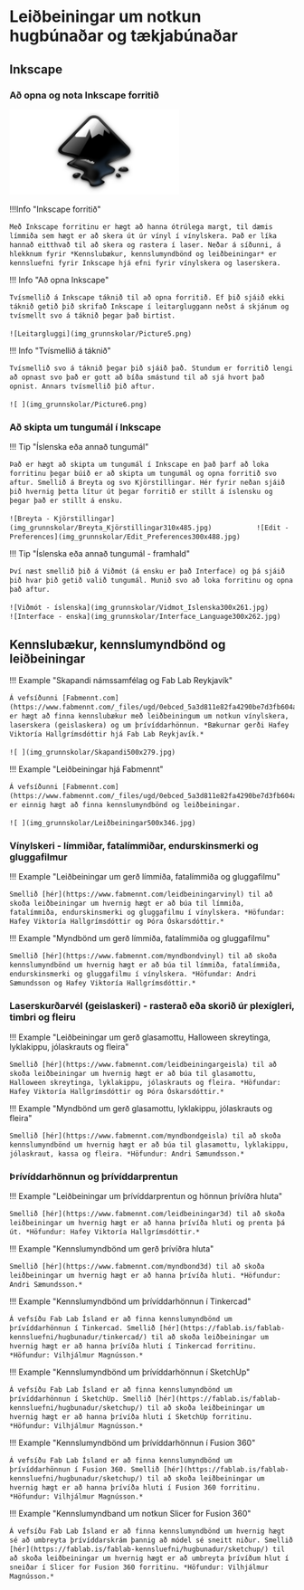 # Leiðbeiningar um notkun hugbúnaðar og tækjabúnaðar

## Inkscape 

### Að opna og nota Inkscape forritið

![ ](img_grunnskolar/InkscapeLogo_300x150.png)

!!!Info "Inkscape forritið"

    Með Inkscape forritinu er hægt að hanna ótrúlega margt, til dæmis límmiða sem hægt er að skera út úr vínyl í vínylskera. Það er líka hannað eitthvað til að skera og rastera í laser. Neðar á síðunni, á hlekknum fyrir *Kennslubækur, kennslumyndbönd og leiðbeiningar* er kennsluefni fyrir Inkscape hjá efni fyrir vínylskera og laserskera.

!!! Info "Að opna Inkscape"

    Tvísmellið á Inkscape táknið til að opna forritið. Ef þið sjáið ekki táknið getið þið skrifað Inkscape í leitargluggann neðst á skjánum og tvísmellt svo á táknið þegar það birtist.

    ![Leitargluggi](img_grunnskolar/Picture5.png)

!!! Info "Tvísmellið á táknið"

    Tvísmellið svo á táknið þegar þið sjáið það. Stundum er forritið lengi að opnast svo það er gott að bíða smástund til að sjá hvort það opnist. Annars tvísmellið þið aftur.

    ![ ](img_grunnskolar/Picture6.png)

### Að skipta um tungumál í Inkscape

!!! Tip "Íslenska eða annað tungumál"

    Það er hægt að skipta um tungumál í Inkscape en það þarf að loka forritinu þegar búið er að skipta um tungumál og opna forritið svo aftur. Smellið á Breyta og svo Kjörstillingar. Hér fyrir neðan sjáið þið hvernig þetta lítur út þegar forritið er stillt á íslensku og þegar það er stillt á ensku.

    ![Breyta - Kjörstillingar](img_grunnskolar/Breyta_Kjörstillingar310x485.jpg)           ![Edit - Preferences](img_grunnskolar/Edit_Preferences300x488.jpg)

!!! Tip "Íslenska eða annað tungumál - framhald"

    Því næst smellið þið á Viðmót (á ensku er það Interface) og þá sjáið þið hvar þið getið valið tungumál. Munið svo að loka forritinu og opna það aftur.

    ![Viðmót - íslenska](img_grunnskolar/Vidmot_Islenska300x261.jpg)            ![Interface - enska](img_grunnskolar/Interface_Language300x262.jpg)

## Kennslubækur, kennslumyndbönd og leiðbeiningar

!!! Example "Skapandi námssamfélag og Fab Lab Reykjavík"
    
    Á vefsíðunni [Fabmennt.com](https://www.fabmennt.com/_files/ugd/0ebced_5a3d811e82fa4290be7d3fb604a5251b.pdf) er hægt að finna kennslubækur með leiðbeiningum um notkun vínylskera, laserskera (geislaskera) og um þrívíddarhönnun. *Bækurnar gerði Hafey Viktoría Hallgrímsdóttir hjá Fab Lab Reykjavík.*

    ![ ](img_grunnskolar/Skapandi500x279.jpg)

!!! Example "Leiðbeiningar hjá Fabmennt"
    
    Á vefsíðunni [Fabmennt.com](https://www.fabmennt.com/_files/ugd/0ebced_5a3d811e82fa4290be7d3fb604a5251b.pdf) er einnig hægt að finna kennslumyndbönd og leiðbeiningar. 

    ![ ](img_grunnskolar/Leiðbeiningar500x346.jpg)

### Vínylskeri - límmiðar, fatalímmiðar, endurskinsmerki og gluggafilmur

!!! Example "Leiðbeiningar um gerð límmiða, fatalímmiða og gluggafilmu"
    
    Smellið [hér](https://www.fabmennt.com/leidbeiningarvinyl) til að skoða leiðbeiningar um hvernig hægt er að búa til límmiða, fatalímmiða, endurskinsmerki og gluggafilmu í vínylskera. *Höfundar: Hafey Viktoría Hallgrímsdóttir og Þóra Óskarsdóttir.*

!!! Example "Myndbönd um gerð límmiða, fatalímmiða og gluggafilmu"
    
    Smellið [hér](https://www.fabmennt.com/myndbondvinyl) til að skoða kennslumyndbönd um hvernig hægt er að búa til límmiða, fatalímmiða, endurskinsmerki og gluggafilmu í vínylskera. *Höfundar: Andri Sæmundsson og Hafey Viktoría Hallgrímsdóttir.*

### Laserskurðarvél (geislaskeri) - rasterað eða skorið úr plexígleri, timbri og fleiru

!!! Example "Leiðbeiningar um gerð glasamottu, Halloween skreytinga, lyklakippu, jólaskrauts og fleira"
    
    Smellið [hér](https://www.fabmennt.com/leidbeiningargeisla) til að skoða leiðbeiningar um hvernig hægt er að búa til glasamottu, Halloween skreytinga, lyklakippu, jólaskrauts og fleira. *Höfundar: Hafey Viktoría Hallgrímsdóttir og Þóra Óskarsdóttir.*

!!! Example "Myndbönd um gerð glasamottu, lyklakippu, jólaskrauts og fleira"
    
    Smellið [hér](https://www.fabmennt.com/myndbondgeisla) til að skoða kennslumyndbönd um hvernig hægt er að búa til glasamottu, lyklakippu, jólaskraut, kassa og fleira. *Höfundur: Andri Sæmundsson.*

### Þrívíddarhönnun og þrívíddarprentun

!!! Example "Leiðbeiningar um þrívíddarprentun og hönnun þrívíðra hluta"
    
    Smellið [hér](https://www.fabmennt.com/leidbeiningar3d) til að skoða leiðbeiningar um hvernig hægt er að hanna þrívíða hluti og prenta þá út. *Höfundur: Hafey Viktoría Hallgrímsdóttir.*

!!! Example "Kennslumyndbönd um gerð þrívíðra hluta"
    
    Smellið [hér](https://www.fabmennt.com/myndbond3d) til að skoða leiðbeiningar um hvernig hægt er að hanna þrívíða hluti. *Höfundur: Andri Sæmundsson.*

!!! Example "Kennslumyndbönd um þrívíddarhönnun í Tinkercad"
    
    Á vefsíðu Fab Lab Ísland er að finna kennslumyndbönd um þrívíddarhönnun í Tinkercad. Smellið [hér](https://fablab.is/fablab-kennsluefni/hugbunadur/tinkercad/) til að skoða leiðbeiningar um hvernig hægt er að hanna þrívíða hluti í Tinkercad forritinu. *Höfundur: Vilhjálmur Magnússon.*

!!! Example "Kennslumyndbönd um þrívíddarhönnun í SketchUp"
    
    Á vefsíðu Fab Lab Ísland er að finna kennslumyndbönd um þrívíddarhönnun í SketchUp. Smellið [hér](https://fablab.is/fablab-kennsluefni/hugbunadur/sketchup/) til að skoða leiðbeiningar um hvernig hægt er að hanna þrívíða hluti í SketchUp forritinu. *Höfundur: Vilhjálmur Magnússon.*

!!! Example "Kennslumyndbönd um þrívíddarhönnun í Fusion 360"
    
    Á vefsíðu Fab Lab Ísland er að finna kennslumyndbönd um þrívíddarhönnun í Fusion 360. Smellið [hér](https://fablab.is/fablab-kennsluefni/hugbunadur/sketchup/) til að skoða leiðbeiningar um hvernig hægt er að hanna þrívíða hluti í Fusion 360 forritinu. *Höfundur: Vilhjálmur Magnússon.*

!!! Example "Kennslumyndband um notkun Slicer for Fusion 360"
    
    Á vefsíðu Fab Lab Ísland er að finna kennslumyndbönd um hvernig hægt sé að umbreyta þrívíddarskrám þannig að módel sé sneitt niður. Smellið [hér](https://fablab.is/fablab-kennsluefni/hugbunadur/sketchup/) til að skoða leiðbeiningar um hvernig hægt er að umbreyta þrívíðum hlut í sneiðar í Slicer for Fusion 360 forritinu. *Höfundur: Vilhjálmur Magnússon.*




